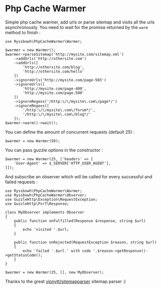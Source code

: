 # Php Cache Warmer

Simple php cache warmer, add urls or parse sitemap and visits all the urls asynchronously.
You need to wait for the promise returned by the `warm` method to finish :

```
use Ryssbowh\PhpCacheWarmer\Warmer;

$warmer = new Warmer();
$warmer->parseSitemap('http://mysite.com/sitemap.xml')
	->addUrls('http://othersite.com')
	->addUrls([
		'http://othersite.com/blog',
		'http://othersite.com/hello'
	])
	->ignoreUrls('http://mysite.com/page-503')
	->ignoreUrls([
		'http://mysite.com/page-400',
		'http://mysite.com/page-500'
	])
	->ignoreRegexs('/http:\/\/mysite\.com\/page*/')
	->ignoreRegexs([
		'/http:\/\/mysite\.com\/forum*/',
		'/http:\/\/mysite\.com\/blog*/'
	]);
$warmer->warm()->wait();
```
You can define the amount of concurrent requests (default 25) :
```
$warmer = new Warmer(50);
```
You can pass guzzle options in the constructor :
```
$warmer = new Warmer(25, ['headers' => [
	'User-Agent' => $_SERVER['HTTP_USER_AGENT'],
]]);
```
And subscribe an observer which will be called for every successful and failed requests :
```
use Ryssbowh\PhpCacheWarmer\Warmer;
use Ryssbowh\PhpCacheWarmer\Observer;
use GuzzleHttp\Exception\RequestException;
use GuzzleHttp\Psr7\Response;

class MyObserver implements Observer
{
	public function onFulfilled(Response $response, string $url)
	{
		echo 'visited '.$url;
	}

	public function onRejected(RequestException $reason, string $url)
	{
		echo 'failed '.$url.' with code '.$reason->getResponse()->getStatusCode();
	}
}

$warmer = new Warmer(25, [], new MyObserver);
```

Thanks to the great [vipnytt/sitemapparser](https://github.com/VIPnytt/SitemapParser) sitemap parser :)